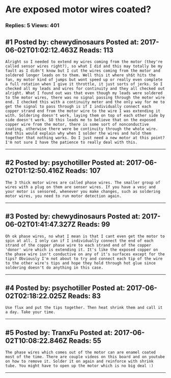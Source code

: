# Are exposed motor wires coated?

### Replies: 5 Views: 401

## \#1 Posted by: chewydinosaurs Posted at: 2017-06-02T01:02:12.463Z Reads: 113

```
Alright so I needed to extend my wires coming from the motor (they're called sensor wires right?), so what I did and this may totally be my fault as I didn't know but I cut the wires coming from the motor and soldered longer leads on to them. Well this it where sh$t hits the fan, my motor kind of jumps but wont speed up or really even complete a full rotation when I give it throttle, it just sorts of jerks. So I checked all my leads and wires for continuity and they all checked out alright. What I found out was that even though my leads were soldered to the motor wires, there was no signal passing through the motor wire end. I checked this with a continuity meter and the only way for me to get the signal to pass through is if I individually connect each copper strand end from the motor wire to the wire I was extending it with. Soldering doesn't work, laying them on top of each other side by side doesn't work. SO this leads me to believe that on the exposed copper wire from the motor, there is some sort of nonconductive coating, otherwise there were be continuity through the whole wire. And this would explain why when I solder the wires and hold them together that nothing works. Do I just need a new motor at this point? I'm not sure I have the patience to really deal with this.
```

---
## \#2 Posted by: psychotiller Posted at: 2017-06-02T01:12:50.416Z Reads: 107

```
The 3 thick motor wires are called phase wires. The smaller group of wires with a plug on them are senser wires. If you have a vesc and your motor is sensored, whenever you make changes, such as soldering motor wires, you need to run motor detection again.
```

---
## \#3 Posted by: chewydinosaurs Posted at: 2017-06-02T01:41:47.327Z Reads: 99

```
Oh ok phase wires, no what I mean is that I cant even get the motor to spin at all. I only can if I individually connect the end of each strand of the copper phase wire to each strand end of the copper 'donor' wire which is extending it. It's like the exposed copper on the phase wire isn't conductive on any of it's surfaces except for the tips? Obviously I'm not about to try and connect each tip of the wire to the other wire's tips and hope they hold through hot glue since soldering doesn't do anything in this case.
```

---
## \#4 Posted by: psychotiller Posted at: 2017-06-02T02:18:22.025Z Reads: 83

```
Use flux and put the tips together. Then heat shrink them and call it a day. Take your time.
```

---
## \#5 Posted by: TranxFu Posted at: 2017-06-02T10:08:22.846Z Reads: 55

```
The phase wires which comes out of the motor can are enamel coated most of the time. There are couple videos on this board and on youtube on how to remove it. Solder it on again and reinforce with shrink tube. You might have to open up the motor which is no big deal :)
```

---

